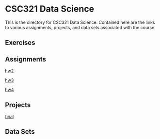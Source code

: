 # CSC321 Data Science

This is the directory for CSC321 Data Science. Contained here are the links
to various assignments, projects, and data sets associated with the course.

## Exercises

## Assignments

[hw2](hhttps://bitbucket.org/danielbking/belhavencs/src/master/csc321/hw2/ "hw2")

[hw3](https://bitbucket.org/danielbking/belhavencs/src/master/csc321/hw3/ "hw3")

[hw4](https://bitbucket.org/danielbking/belhavencs/src/master/csc321/hw4/ "hw4")

## Projects

[final](https://bitbucket.org/danielbking/belhavencs/src/master/csc321/final/ "final")

## Data Sets